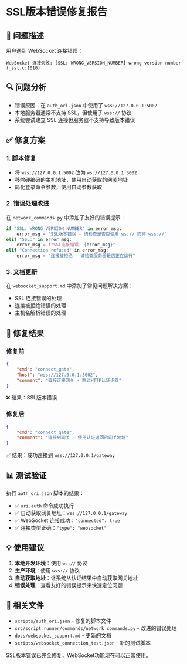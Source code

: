 # SSL版本错误修复报告

## 🐛 问题描述
用户遇到 WebSocket 连接错误：
```
WebSocket 连接失败: [SSL: WRONG_VERSION_NUMBER] wrong version number (_ssl.c:1010)
```

## 🔍 问题分析
- 错误原因：在 `auth_ori.json` 中使用了 `wss://127.0.0.1:5002`
- 本地服务器通常不支持 SSL，但使用了 `wss://` 协议
- 系统尝试建立 SSL 连接但服务器不支持导致版本错误

## ✅ 修复方案

### 1. 脚本修复
- 将 `wss://127.0.0.1:5002` 改为 `ws://127.0.0.1:5002`
- 移除硬编码的主机地址，使用自动获取的网关地址
- 简化登录命令参数，使用自动参数获取

### 2. 错误处理改进
在 `network_commands.py` 中添加了友好的错误提示：
```python
if "SSL: WRONG_VERSION_NUMBER" in error_msg:
    error_msg = "SSL版本错误 - 请检查是否应使用 ws:// 而非 wss://"
elif "SSL:" in error_msg:
    error_msg = f"SSL连接错误: {error_msg}"
elif "Connection refused" in error_msg:
    error_msg = "连接被拒绝 - 请检查服务器是否正在运行"
```

### 3. 文档更新
在 `websocket_support.md` 中添加了常见问题解决方案：
- SSL 连接错误的处理
- 连接被拒绝错误的处理
- 主机名解析错误的处理

## 🎯 修复结果

### 修复前
```json
{
    "cmd": "connect_gate",
    "host": "wss://127.0.0.1:5002",
    "comment": "直接连接网关 - 跳过HTTP认证步骤"
}
```
❌ 结果：SSL版本错误

### 修复后
```json
{
    "cmd": "connect_gate",
    "comment": "连接到网关 - 使用认证返回的网关地址"
}
```
✅ 结果：成功连接到 `wss://127.0.0.1/gateway`

## 📊 测试验证

执行 `auth_ori.json` 脚本的结果：
- ✅ `ori.auth` 命令成功执行
- ✅ 自动获取网关地址：`wss://127.0.0.1/gateway`
- ✅ WebSocket 连接成功：`"connected": true`
- ✅ 连接类型正确：`"type": "websocket"`

## 💡 使用建议

1. **本地开发环境**：使用 `ws://` 协议
2. **生产环境**：使用 `wss://` 协议
3. **自动获取地址**：让系统从认证结果中自动获取网关地址
4. **错误处理**：查看友好的错误提示来快速定位问题

## 🔧 相关文件

- `scripts/auth_ori.json` - 修复的脚本文件
- `src/script_runner/commands/network_commands.py` - 改进的错误处理
- `docs/websocket_support.md` - 更新的文档
- `scripts/websocket_connection_test.json` - 新的测试脚本

SSL版本错误已完全修复，WebSocket功能现在可以正常使用。
